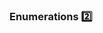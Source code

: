 ### Enumerations :two:

<panel type="seamless" header="%%-----------------------------------------%%">
  <include src="./index.md#main" />
</panel>

